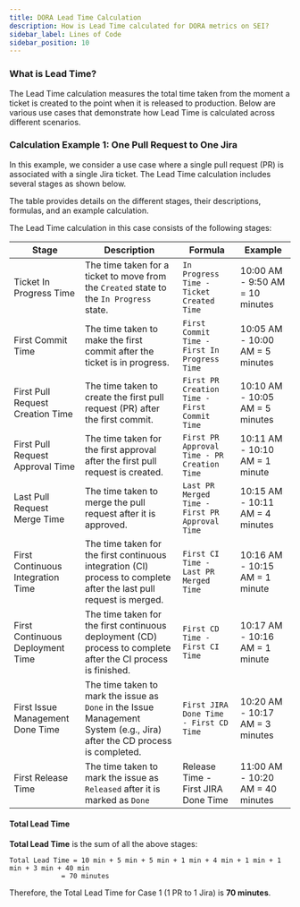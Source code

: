 ```yaml
---
title: DORA Lead Time Calculation
description: How is Lead Time calculated for DORA metrics on SEI?
sidebar_label: Lines of Code
sidebar_position: 10
---
```


### What is Lead Time?

The Lead Time calculation measures the total time taken from the moment a ticket is created to the point when it is released to production. Below are various use cases that demonstrate how Lead Time is calculated across different scenarios. 

### Calculation Example 1: One Pull Request to One Jira

In this example, we consider a use case where a single pull request (PR) is associated with a single Jira ticket. The Lead Time calculation includes several stages as shown below.

The table provides details on the different stages, their descriptions, formulas, and an example calculation.

The Lead Time calculation in this case consists of the following stages:

| Stage | Description | Formula | Example |
|-------|--------------|----------|---------|
| Ticket In Progress Time | The time taken for a ticket to move from the `Created` state to the `In Progress` state. | `In Progress Time - Ticket Created Time` | 10:00 AM - 9:50 AM = 10 minutes |
| First Commit Time | The time taken to make the first commit after the ticket is in progress. | `First Commit Time - First In Progress Time` | 10:05 AM - 10:00 AM = 5 minutes |
| First Pull Request Creation Time | The time taken to create the first pull request (PR) after the first commit. | `First PR Creation Time - First Commit Time` | 10:10 AM - 10:05 AM = 5 minutes |
| First Pull Request Approval Time | The time taken for the first approval after the first pull request is created. | `First PR Approval Time - PR Creation Time` | 10:11 AM - 10:10 AM = 1 minute |
| Last Pull Request Merge Time | The time taken to merge the pull request after it is approved. | `Last PR Merged Time - First PR Approval Time` | 10:15 AM - 10:11 AM = 4 minutes |
| First Continuous Integration Time | The time taken for the first continuous integration (CI) process to complete after the last pull request is merged. | `First CI Time - Last PR Merged Time` | 10:16 AM - 10:15 AM = 1 minute |
| First Continuous Deployment Time | The time taken for the first continuous deployment (CD) process to complete after the CI process is finished. | `First CD Time - First CI Time` | 10:17 AM - 10:16 AM = 1 minute |
| First Issue Management Done Time | The time taken to mark the issue as `Done` in the Issue Management System (e.g., Jira) after the CD process is completed. | `First JIRA Done Time - First CD Time` | 10:20 AM - 10:17 AM = 3 minutes |
| First Release Time | The time taken to mark the issue as `Released` after it is marked as `Done` | Release Time - First JIRA Done Time | 11:00 AM - 10:20 AM = 40 minutes |

#### Total Lead Time

**Total Lead Time** is the sum of all the above stages:

```
Total Lead Time = 10 min + 5 min + 5 min + 1 min + 4 min + 1 min + 1 min + 3 min + 40 min
             = 70 minutes
```

Therefore, the Total Lead Time for Case 1 (1 PR to 1 Jira) is **70 minutes**.
